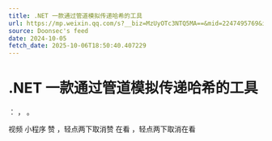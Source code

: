 ```yaml
---
title: .NET 一款通过管道模拟传递哈希的工具
url: https://mp.weixin.qq.com/s?__biz=MzUyOTc3NTQ5MA==&mid=2247495769&idx=3&sn=25db91c350af93fb3136cccc4d659351
source: Doonsec's feed
date: 2024-10-05
fetch_date: 2025-10-06T18:50:40.407229
---
```


# .NET 一款通过管道模拟传递哈希的工具

：
，
。

视频
小程序
赞
，轻点两下取消赞
在看
，轻点两下取消在看